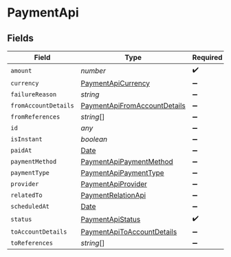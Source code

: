 # PaymentApi


## Fields

| Field                                                                                         | Type                                                                                          | Required                                                                                      | Description                                                                                   |
| --------------------------------------------------------------------------------------------- | --------------------------------------------------------------------------------------------- | --------------------------------------------------------------------------------------------- | --------------------------------------------------------------------------------------------- |
| `amount`                                                                                      | *number*                                                                                      | :heavy_check_mark:                                                                            | N/A                                                                                           |
| `currency`                                                                                    | [PaymentApiCurrency](../../models/shared/paymentapicurrency.md)                               | :heavy_minus_sign:                                                                            | N/A                                                                                           |
| `failureReason`                                                                               | *string*                                                                                      | :heavy_minus_sign:                                                                            | N/A                                                                                           |
| `fromAccountDetails`                                                                          | [PaymentApiFromAccountDetails](../../models/shared/paymentapifromaccountdetails.md)           | :heavy_minus_sign:                                                                            | N/A                                                                                           |
| `fromReferences`                                                                              | *string*[]                                                                                    | :heavy_minus_sign:                                                                            | N/A                                                                                           |
| `id`                                                                                          | *any*                                                                                         | :heavy_minus_sign:                                                                            | N/A                                                                                           |
| `isInstant`                                                                                   | *boolean*                                                                                     | :heavy_minus_sign:                                                                            | N/A                                                                                           |
| `paidAt`                                                                                      | [Date](https://developer.mozilla.org/en-US/docs/Web/JavaScript/Reference/Global_Objects/Date) | :heavy_minus_sign:                                                                            | N/A                                                                                           |
| `paymentMethod`                                                                               | [PaymentApiPaymentMethod](../../models/shared/paymentapipaymentmethod.md)                     | :heavy_minus_sign:                                                                            | N/A                                                                                           |
| `paymentType`                                                                                 | [PaymentApiPaymentType](../../models/shared/paymentapipaymenttype.md)                         | :heavy_minus_sign:                                                                            | N/A                                                                                           |
| `provider`                                                                                    | [PaymentApiProvider](../../models/shared/paymentapiprovider.md)                               | :heavy_minus_sign:                                                                            | N/A                                                                                           |
| `relatedTo`                                                                                   | [PaymentRelationApi](../../models/shared/paymentrelationapi.md)                               | :heavy_minus_sign:                                                                            | N/A                                                                                           |
| `scheduledAt`                                                                                 | [Date](https://developer.mozilla.org/en-US/docs/Web/JavaScript/Reference/Global_Objects/Date) | :heavy_minus_sign:                                                                            | N/A                                                                                           |
| `status`                                                                                      | [PaymentApiStatus](../../models/shared/paymentapistatus.md)                                   | :heavy_check_mark:                                                                            | N/A                                                                                           |
| `toAccountDetails`                                                                            | [PaymentApiToAccountDetails](../../models/shared/paymentapitoaccountdetails.md)               | :heavy_minus_sign:                                                                            | N/A                                                                                           |
| `toReferences`                                                                                | *string*[]                                                                                    | :heavy_minus_sign:                                                                            | N/A                                                                                           |